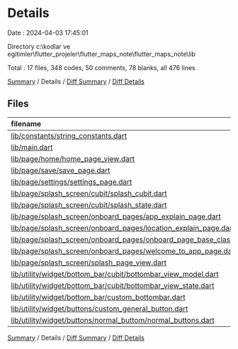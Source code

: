 # Details

Date : 2024-04-03 17:45:01

Directory c:\\kodlar ve egitimler\\flutter_projeler\\flutter_maps_note\\flutter_maps_note\\lib

Total : 17 files,  348 codes, 50 comments, 78 blanks, all 476 lines

[Summary](results.md) / Details / [Diff Summary](diff.md) / [Diff Details](diff-details.md)

## Files
| filename | language | code | comment | blank | total |
| :--- | :--- | ---: | ---: | ---: | ---: |
| [lib/constants/string_constants.dart](/lib/constants/string_constants.dart) | Dart | 7 | 6 | 5 | 18 |
| [lib/main.dart](/lib/main.dart) | Dart | 20 | 1 | 3 | 24 |
| [lib/page/home/home_page_view.dart](/lib/page/home/home_page_view.dart) | Dart | 15 | 6 | 5 | 26 |
| [lib/page/save/save_page.dart](/lib/page/save/save_page.dart) | Dart | 14 | 0 | 4 | 18 |
| [lib/page/settings/settings_page.dart](/lib/page/settings/settings_page.dart) | Dart | 14 | 0 | 4 | 18 |
| [lib/page/splash_screen/cubit/splash_cubit.dart](/lib/page/splash_screen/cubit/splash_cubit.dart) | Dart | 6 | 0 | 3 | 9 |
| [lib/page/splash_screen/cubit/splash_state.dart](/lib/page/splash_screen/cubit/splash_state.dart) | Dart | 6 | 2 | 5 | 13 |
| [lib/page/splash_screen/onboard_pages/app_explain_page.dart](/lib/page/splash_screen/onboard_pages/app_explain_page.dart) | Dart | 0 | 0 | 1 | 1 |
| [lib/page/splash_screen/onboard_pages/location_explain_page.dart](/lib/page/splash_screen/onboard_pages/location_explain_page.dart) | Dart | 29 | 4 | 3 | 36 |
| [lib/page/splash_screen/onboard_pages/onboard_page_base_class.dart](/lib/page/splash_screen/onboard_pages/onboard_page_base_class.dart) | Dart | 34 | 5 | 5 | 44 |
| [lib/page/splash_screen/onboard_pages/welcome_to_app_page.dart](/lib/page/splash_screen/onboard_pages/welcome_to_app_page.dart) | Dart | 30 | 2 | 3 | 35 |
| [lib/page/splash_screen/splash_page_view.dart](/lib/page/splash_screen/splash_page_view.dart) | Dart | 12 | 2 | 4 | 18 |
| [lib/utility/widget/bottom_bar/cubit/bottombar_view_model.dart](/lib/utility/widget/bottom_bar/cubit/bottombar_view_model.dart) | Dart | 10 | 3 | 5 | 18 |
| [lib/utility/widget/bottom_bar/cubit/bottombar_view_state.dart](/lib/utility/widget/bottom_bar/cubit/bottombar_view_state.dart) | Dart | 15 | 3 | 5 | 23 |
| [lib/utility/widget/bottom_bar/custom_bottombar.dart](/lib/utility/widget/bottom_bar/custom_bottombar.dart) | Dart | 88 | 2 | 10 | 100 |
| [lib/utility/widget/buttons/custom_general_button.dart](/lib/utility/widget/buttons/custom_general_button.dart) | Dart | 35 | 11 | 10 | 56 |
| [lib/utility/widget/buttons/normal_buttom/normal_buttons.dart](/lib/utility/widget/buttons/normal_buttom/normal_buttons.dart) | Dart | 13 | 3 | 3 | 19 |

[Summary](results.md) / Details / [Diff Summary](diff.md) / [Diff Details](diff-details.md)